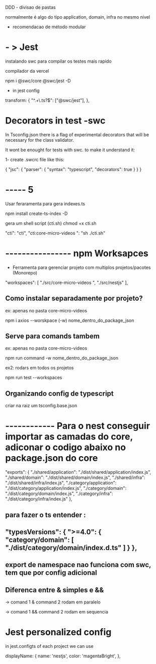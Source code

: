 DDD - divisao de pastas

normalmente é algo do tipo application, domain, infra no mesmo nivel

- recomendacao de método modular

# - > Jest

instalando swc para compilar os testes mais rapido

compilador da vercel

npm i @swc/core @swc/jest -D

- in jest config

transform: {
"^.+\\.ts?$": ["@swc/jest"],
},

# Decorators in test -swc

In Tsconfig.json there is a flag of experimental decorators that will be necessary for the class validator.

It wont be enought for tests with swc. to make it understand it:

1- create .swcrc file like this:

{
"jsc": {
"parser": {
"syntax": "typescript",
"decorators": true
}
}
}




# ----- 5

Usar feraramenta para gera indexes.ts

npm install create-ts-index -D

gera um shell script (cti.sh)
chmod +x cti.sh

 "cti": "cti",
        "cti:core-micro-videos ": "sh ./cti.sh"



# ---------------- npm Worksapces

- Ferramenta para gerenciar projeto com multiplos projetos/pacotes (Monorepo)

 "workspaces": [
        "./src/core-micro-videos ",
        "./src/nestjs"
    ],

## Como instalar separadamente por projeto?

ex: apenas no pasta core-micro-videos 

npm i axios --worskpace (-w) nome_dentro_do_package_json

## Serve para comands tambem

ex: apenas no pasta core-micro-videos 

npm run command -w nome_dentro_do_package_json

ex2: rodars em todos os projetos

npm run test --workspaces

## Organizando config de typescript

criar na raiz um tsconfig.base.json



# ------------ Para o nest conseguir importar as camadas do core, adiconar o codigo abaixo no package.json do core

"exports": {
        "./shared/application": "./dist/shared/application/index.js",
        "./shared/domain": "./dist/shared/domain/index.js",
        "./shared/infra": "./dist/shared/infra/index.js",
        "./category/application": "./dist/category/application/index.js",
        "./category/domain": "./dist/category/domain/index.js",
        "./category/infra": "./dist/category/infra/index.js"
    },


## para fazer o ts entender : 

 "typesVersions": {
        ">=4.0": {
            "category/domain": [
                "./dist/category/domain/index.d.ts"
            ]
        }
    },
-----------

## export de namespace nao funciona com swc, tem que por config adicional

## Diferenca entre & simples e &&

-> comand 1  &  command 2  rodam em paralelo

-> comand 1  &&  command 2  rodam em sequencia


# Jest personalized config

in jest.configts of each project we can use 

 displayName: {
        name: 'nestjs',
        color: 'magentaBright',
    },